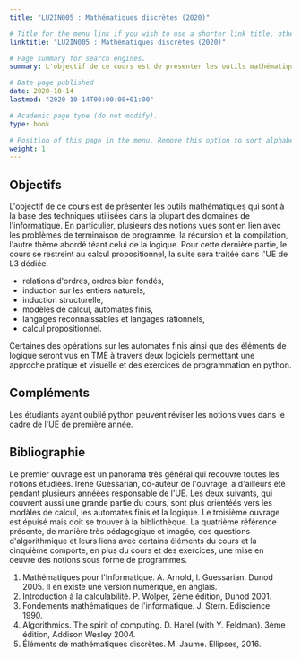 ```yaml
---
title: "LU2IN005 : Mathématiques discrètes (2020)"

# Title for the menu link if you wish to use a shorter link title, otherwise remove this option.
linktitle: "LU2IN005 : Mathématiques discrètes (2020)"

# Page summary for search engines.
summary: L'objectif de ce cours est de présenter les outils mathématiques qui sont à la base des techniques utilisées dans la plupart des domaines de l'informatique.

# Date page published
date: 2020-10-14
lastmod: "2020-10-14T00:00:00+01:00"

# Academic page type (do not modify).
type: book

# Position of this page in the menu. Remove this option to sort alphabetically.
weight: 1
---
```


<!-- ---
# Course title, summary, and position.
linktitle: "LU2IN005 : Mathématiques discrètes (2020)"
summary: L'objectif de ce cours est de présenter les outils mathématiques qui sont à la base des techniques utilisées dans la plupart des domaines de l'informatique.
weight: 1

# Page metadata.
title: Objectifs & bibliographie
date: "2018-09-09T00:00:00+01:00"
lastmod: "2020-10-14T00:00:00+01:00"
draft: false  # Is this a draft? true/false
toc: true  # Show table of contents? true/false
type: docs  # Do not modify.

# Add menu entry to sidebar.
# - name: Declare this menu item as a parent with ID `name`.
# - weight: Position of link in menu.
menu:
  mathdiscretes:
    name: Objectifs & bibliographie
    weight: 1
--- -->

## Objectifs

L'objectif de ce cours est de présenter les outils mathématiques qui sont à la base des techniques utilisées dans la plupart des domaines de l'informatique. En particulier, plusieurs des notions vues sont en lien avec les problèmes de terminaison de programme, la récursion et la compilation, l'autre thème abordé téant celui de la logique. Pour cette dernière partie, le cours se restreint au calcul propositionnel, la suite sera traitée dans l'UE de L3 dédiée.

* relations d'ordres, ordres bien fondés,
* induction sur les entiers naturels,
* induction structurelle,
* modèles de calcul, automates finis,
* langages reconnaissables et langages rationnels,
* calcul propositionnel.

Certaines des opérations sur les automates finis ainsi que des éléments de logique seront vus en TME à travers deux logiciels permettant une approche pratique et visuelle et des exercices de programmation en python.

## Compléments

Les étudiants ayant oublié python peuvent réviser les notions vues dans le cadre de l'UE de première année.

## Bibliographie

Le premier ouvrage est un panorama très général qui recouvre toutes les notions étudiées. Irène Guessarian, co-auteur de l'ouvrage, a d'ailleurs été pendant plusieurs annéées responsable de l'UE. Les deux suivants, qui couvrent aussi une grande partie du cours, sont plus orientéés vers les modàles de calcul, les automates finis et la logique. Le troisième ouvrage est épuisé mais doit se trouver à la bibliothèque. La quatrième référence présente, de manière très pédagogique et imagée, des questions d'algorithmique et leurs liens avec certains éléments du cours et la cinquième comporte, en plus du cours et des exercices, une mise en oeuvre des notions sous forme de programmes.

1. Mathématiques pour l'Informatique. A. Arnold, I. Guessarian. Dunod 2005. Il en existe une version numérique, en anglais.
2. Introduction à la calculabilité. P. Wolper, 2ème édition, Dunod 2001.
3. Fondements mathématiques de l'informatique. J. Stern. Ediscience 1990.
4. Algorithmics. The spirit of computing. D. Harel (with Y. Feldman). 3ème édition, Addison Wesley 2004.
5. Éléments de mathématiques discrètes. M. Jaume. Ellipses, 2016.
